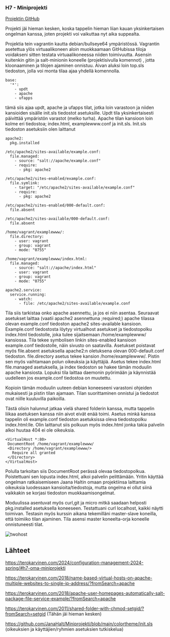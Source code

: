 ### H7 - Miniprojekti

[Projektin GitHub](https://github.com/Kapelul/ConfManProj/)

Projekti jäi hieman kesken, koska tappelin hieman liian kauan yksinkertaisen ongelman kanssa, joten projekti voi vaikuttaa nyt aika suppealta. 

Projektia tein vagrantin kautta debian/bullseye64 ympäristössä. Vagrantin asetettua ylös virtuaalikoneen aloin muokkaamaan GitHubissa tiloja voidakseni sitten testata virtuaalikoneessa niiden toimivuutta. Asensin kuitenkin gitin ja salt-minionin koneelle (projektisivulla komennot) , jotta kloonaaminen ja tilojen ajaminen onnistuu. Aivan aluksi loin top.sls tiedoston, jolla voi monta tilaa ajaa yhdellä komennolla.
```
base:
  '*':
    - updt
    - apache
    - ufapps
```
tämä siis ajaa updt, apache ja ufapps tilat, jotka loin varastoon ja niiden kansioiden sisälle init.sls tiedostot asetuksille. Updt tila yksinkertaisesti päivittää ympäristön varastot (melko turha). Apache tilan kansioon loin kolme eri tiedostoa; index.html, examplewww.conf ja init.sls. Init.sls tiedoston asetuksiin olen laittanut
```
apache2:
  pkg.installed

/etc/apache2/sites-available/example.conf:
  file.managed:
    - source: "salt://apache/example.conf"
    - require:
      - pkg: apache2

/etc/apache2/sites-enabled/example.conf:
  file.symlink:
    - target: "/etc/apache2/sites-available/example.conf"
    - require:
      - pkg: apache2

/etc/apache2/sites-enabled/000-default.conf:
  file.absent

/etc/apache2/sites-available/000-default.conf:
  file.absent

/home/vagrant/examplewww/:
  file.directory:
    - user: vagrant
    - group: vagrant
    - mode: "0755"

/home/vagrant/examplewww/index.html:
  file.managed:
    - source: "salt://apache/index.html"
    - user: vagrant
    - group: vagrant
    - mode: "0755"

apache2.service:
  service.running:
    - watch:
      - file: /etc/apache2/sites-available/example.conf
```
Tila siis tarkistaa onko apache asennettu, ja jos ei niin asentaa. Seuraavat asetukset laittaa (vaatii apache2 asennettuna ;required;)  apache tilassa olevan example.conf tiedoston apache2 sites-available kansioon. Example.conf tiedostosta löytyy virtualhost asetukset ja tiedostopolku index.html tiedostolle, joka tulee sijaitsemaan /home/examplewww/ kansiossa. Tila tekee symbolisen linkin sites-enabled kansioon example.conf tiedostolle, näin sivusto on saatavilla. Asetukset poistavat myös file.absent asetuksella apache2:n oletuksena olevan 000-default.conf tiedoston. file.directory asetus tekee kansion /home/examplewww/. Pistin sen myös vaihtamaan polun oikeuksia ja käyttäjiä. Asetus tekee index.html file.managed asetuksella, ja index tiedoston se hakee tämän moduulin apache kansiosta. Lopuksi tila laittaa daemonin pyörimään ja käynnistää uudelleen jos example.conf tiedostoa on muutettu.

Kopioin tämän moduulin uuteen debian koneeseeni varastoni ohjeiden mukaisesti ja pistin tilan ajamaan. Tilan suorittaminen onnistui ja tiedostot ovat niille kuuluvilla paikoilla.

Tästä olisin halunnut jatkaa vielä shared folderin kanssa, mutta tappelin liikaa asetuksen kanssa niin aivot eivät enää toimi. Asetus minkä kanssa tappelin oli example.conf tiedoston asetuksissa oleva tiedostopolku index.html:lle. Olin laittanut siis polkuun myös index.html jonka takia palvelin alkoi huutaa 404 ei ole oikeuksia. 

```
<VirtualHost *:80>
 DocumentRoot /home/vagrant/examplewww/
 <Directory /home/vagrant/examplewww/>
   Require all granted
 </Directory>
</VirtualHost>
```
Polulla tarkoitan siis DocumentRoot perässä olevaa tiedostopolkua. Poistettuani sen lopusta index.html, alkoi palvelin pelittämään. Yritin käyttää ongelman ratkaisemiseen Jaana Haltin omaan projektiinsa laittamia oikeuksia luodessaan kansioita/tiedostoja, mutta ongelma ei ollut siinä vaikkakin se korjasi tiedoston muokkaamisongelmat. 

Moduulissa asentuvat myös curl,git ja micro mitkä saadaan helposti pkg.installed asetuksella koneeseen. Testattuani curl localhost, kaikki näytti toimivan. Testasin myös kurssin aikana tekemilläni master-slave koneilla, että toimiiko tilan ajaminen. Tila asensi master koneelta-orja koneelle onnistuneesti tilat.

![twohost](https://github.com/Kapelul/palvelin-course/assets/165004665/1ca4a98c-9806-4ccd-86a7-113a8dd59d42)

## Lähteet
https://terokarvinen.com/2024/configuration-management-2024-spring/#h7-oma-miniprojekti

https://terokarvinen.com/2018/name-based-virtual-hosts-on-apache-multiple-websites-to-single-ip-address/?fromSearch=apache

https://terokarvinen.com/2018/apache-user-homepages-automatically-salt-package-file-service-example/?fromSearch=apache

https://terokarvinen.com/2011/shared-folder-with-chmod-setgid/?fromSearch=setgid  (Tähän jäi hieman kesken) 

https://github.com/JanaHalt/Miniprojekti/blob/main/colortheme/init.sls  (oikeuksien ja käyttäjien/ryhmien asetuksien tutkiskelua) 
